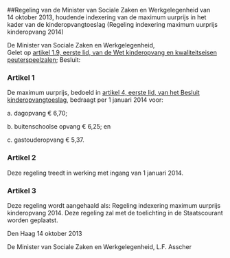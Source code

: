 <meta http-equiv='Content-Type' content='text/html; charset=utf-8' />

##Regeling van de Minister van Sociale Zaken en Werkgelegenheid van 14 oktober 2013, houdende indexering van de maximum uurprijs in het kader van de kinderopvangtoeslag (Regeling indexering maximum uurprijs kinderopvang 2014)

De Minister van Sociale Zaken en Werkgelegenheid,  
Gelet op [artikel 1.9, eerste lid, van de Wet kinderopvang en kwaliteitseisen peuterspeelzalen](../../../../../../../../wet/wet/kinderopvang/BWBR0017017/README.md);
Besluit:    

### Artikel  1  

De maximum uurprijs, bedoeld in [artikel 4, eerste lid, van het Besluit kinderopvangtoeslag](../../../../../../../../AMvB/besluit/kinderopvangtoeslag/BWBR0017321/README.md), bedraagt per 1 januari 2014 voor: 

a. dagopvang € 6,70;  

b. buitenschoolse opvang € 6,25; en  

c. gastouderopvang € 5,37.   

### Artikel  2  

Deze regeling treedt in werking met ingang van 1 januari 2014. 

### Artikel  3  

Deze regeling wordt aangehaald als: Regeling indexering maximum uurprijs kinderopvang 2014. 
Deze regeling zal met de toelichting in de Staatscourant worden geplaatst.   

Den Haag 
14 oktober 2013   

De 
Minister van Sociale Zaken en Werkgelegenheid, 
L.F. Asscher     
